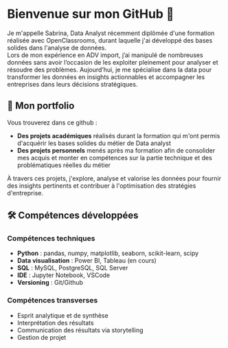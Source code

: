 # Bienvenue sur mon GitHub 👋

Je m'appelle Sabrina, Data Analyst récemment diplômée d'une formation réalisée avec OpenClassrooms, durant laquelle j'ai développé des bases solides dans l'analyse de données.  
Lors de mon expérience en ADV import, j’ai manipulé de nombreuses données sans avoir l’occasion de les exploiter pleinement pour analyser et résoudre des problèmes.
Aujourd’hui, je me spécialise dans la data pour transformer les données en insights actionnables et accompagner les entreprises dans leurs décisions stratégiques.

## 📂 Mon portfolio
Vous trouverez dans ce github : 
- **Des projets académiques** réalisés durant la formation qui m'ont permis d'acquérir les bases solides du métier de Data analyst
- **Des projets personnels** menés après ma formation afin de consolider mes acquis et monter en compétences sur la partie technique et des problématiques réelles du métier

À travers ces projets, j'explore, analyse et valorise les données pour fournir des insights pertinents et contribuer à l'optimisation des stratégies d'entreprise.

## 🛠️ Compétences développées 

### Compétences techniques
- **Python** : pandas, numpy, matplotlib, seaborn, scikit-learn, scipy
- **Data visualisation** : Power BI, Tableau (en cours)
- **SQL** : MySQL, PostgreSQL, SQL Server
- **IDE** : Jupyter Notebook, VSCode
- **Versioning** : Git/Github

### Compétences transverses
- Esprit analytique et de synthèse
- Interprétation des résultats
- Communication des résultats via storytelling
- Gestion de projet

